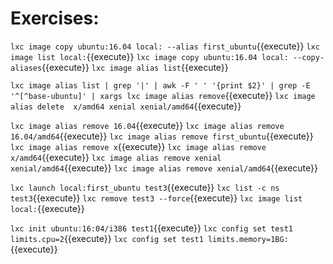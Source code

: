 # Exercises:

`lxc image copy ubuntu:16.04 local: --alias first_ubuntu`{{execute}}
`lxc image list local:`{{execute}}
`lxc image copy ubuntu:16.04 local: --copy-aliases`{{execute}}
`lxc image alias list`{{execute}}

`lxc image alias list | grep '|' | awk -F ' ' '{print $2}' | grep -E '^[^base-ubuntu]' | xargs lxc image alias remove`{{execute}}
`lxc image alias delete  x/amd64 xenial xenial/amd64`{{execute}}

`lxc image alias remove 16.04`{{execute}}
`lxc image alias remove 16.04/amd64`{{execute}}
`lxc image alias remove first_ubuntu`{{execute}}
`lxc image alias remove x`{{execute}}
`lxc image alias remove x/amd64`{{execute}}
`lxc image alias remove xenial xenial/amd64`{{execute}}
`lxc image alias remove xenial/amd64`{{execute}}

`lxc launch local:first_ubuntu test3`{{execute}}
`lxc list -c ns test3`{{execute}}
`lxc remove test3 --force`{{execute}}
`lxc image list local:`{{execute}}

`lxc init ubuntu:16:04/i386 test1`{{execute}}
`lxc config set test1 limits.cpu=2`{{execute}}
`lxc config set test1 limits.memory=1BG:`{{execute}}
